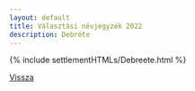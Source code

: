 ```yaml
---
layout: default
title: Választási névjegyzék 2022
description: Debréte
---
```


{% include settlementHTMLs/Debreete.html %}

[Vissza](../)